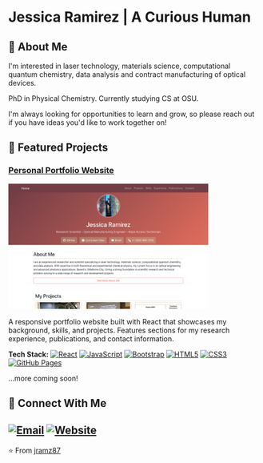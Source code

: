 # Jessica Ramirez     |     A Curious Human

## 👋 About Me
I'm interested in laser technology, materials science, computational quantum chemistry, data analysis and contract manufacturing of optical devices. 

PhD in Physical Chemistry. Currently studying CS at OSU.

I'm always looking for opportunities to learn and grow, so please reach out if you have ideas you'd like to work together on!

## 🚀 Featured Projects
### [Personal Portfolio Website](https://github.com/jramz87/jramz87.github.io)
<img src="https://github.com/jramz87/jramz87.github.io/raw/main/screenshots/homepage.png" width="400" alt="Portfolio Website Screenshot">

A responsive portfolio website built with React that showcases my background, skills, and projects. Features sections for my research experience, publications, and contact information.

**Tech Stack:** 
[![React](https://img.shields.io/badge/React-20232A?style=flat-square&logo=react&logoColor=61DAFB)](https://reactjs.org/)
[![JavaScript](https://img.shields.io/badge/JavaScript-F7DF1E?style=flat-square&logo=javascript&logoColor=black)](https://developer.mozilla.org/en-US/docs/Web/JavaScript)
[![Bootstrap](https://img.shields.io/badge/Bootstrap-563D7C?style=flat-square&logo=bootstrap&logoColor=white)](https://getbootstrap.com/)
[![HTML5](https://img.shields.io/badge/HTML5-E34F26?style=flat-square&logo=html5&logoColor=white)](https://developer.mozilla.org/en-US/docs/Web/HTML)
[![CSS3](https://img.shields.io/badge/CSS3-1572B6?style=flat-square&logo=css3&logoColor=white)](https://developer.mozilla.org/en-US/docs/Web/CSS)
[![GitHub Pages](https://img.shields.io/badge/GitHub_Pages-181717?style=flat-square&logo=github&logoColor=white)](https://pages.github.com/)


...more coming soon!

## 🔗 Connect With Me
[![Email](https://img.shields.io/badge/-Email-D14836?style=flat-square&logo=gmail&logoColor=white)](mailto:jramz1897@gmail.com)
[![Website](https://img.shields.io/badge/-Website-000000?style=flat-square&logo=safari&logoColor=white)](https://jramz87.github.io/)
---
⭐️ From [jramz87](https://github.com/jramz87)
